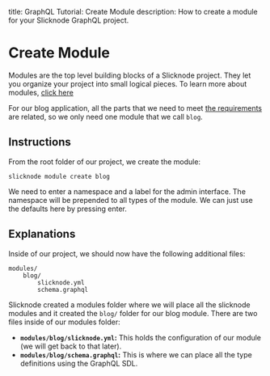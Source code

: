 title: GraphQL Tutorial: Create Module
description: How to create a module for your Slicknode GraphQL project. 

# Create Module

Modules are the top level building blocks of a Slicknode project. They let you organize your project into small
logical pieces. To learn more about modules, [click here](../data-modeling/modules.md)

For our blog application, all the parts that we need to meet [the requirements](description.md#requirements) are
related, so we only need one module that we call `blog`.

## Instructions

From the root folder of our project, we create the module: 

    slicknode module create blog

We need to enter a namespace and a label for the admin interface. The namespace will be prepended to all types
of the module. We can just use the defaults here by pressing enter. 

## Explanations

Inside of our project, we should now have the following additional files:

    modules/
        blog/
            slicknode.yml
            schema.graphql

Slicknode created a modules folder where we will place all the slicknode modules and it created the `blog/` folder
for our blog module. 
There are two files inside of our modules folder:

- **`modules/blog/slicknode.yml`:** This holds the configuration of our module (we will get back to that later).
- **`modules/blog/schema.graphql`:** This is where we can place all the type definitions using the GraphQL SDL.